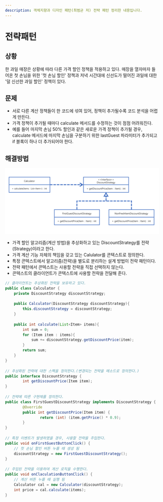 ```yaml
---
description: 객체지향과 디자인 패턴(최범균 저) 전략 패턴 정리한 내용입니다.
---
```


# 전략패턴

## 상황

한 과일 매장은 상황에 따라 다른 가격 할인 정책을 적용하고 있다. 매장을 열자마자 들어온 첫 손님을 위한 '첫 손님 할인' 정책과 저녁 시간대에 신선도가 떨어진 과일에 대한 '덜 신선한 과일 할인' 정책이 있다.

## 문제

* 서로 다른 계산 정책들이 한 코드에 섞여 있어, 정책이 추가될수록 코드 분석을 어렵게 만든다.
* 가격 정책이 추가될 때마다 calculate 메서드를 수정하는 것이 점점 어려워진다.
* 예를 들어 마지막 손님 50% 할인과 같은 새로운 가격 정책이 추가될 경우, calculate 메서드에 마지막 손님을 구분하기 위한 lastGuest 파라미터가 추가되고 if 블록이 하나 더 추가되어야 한다.

## 해결방법

![](<../../../.gitbook/assets/222 (13).png>)

* 가격 할인 알고리즘(계산 방법)을 추상화하고 있는 DiscountStrategy를 전략(Strategy)이라고 한다.
* 가격 계산 기능 자체의 책임을 갖고 있는 Calulator를 콘텍스트로 정의한다.
* 특정 콘텍스트에서 알고리즘(전략)을 별도로 분리하는 설계 방법이 전략 패턴이다.
* 전략 패턴에서 콘텍스트는 사용할 전략을 직접 선택하지 않는다.
* 콘텍스트의 클라이언트가 콘텍스트에 사용할 전략을 전달해 준다.

```java
// 클라이언트는 추상화된 전략을 보유하고 있다. 
public class Calculator {
    private DiscountStrategy discountStrategy;
    
    public Calculator(DiscountStrategy discountStrategy){
        this.discountStrategy = discountStrategy;
    }
    
    public int calculate(List<Item> items){
        int sum = 0;
        for (Item item : items){
            sum += discountStrategy.getDiscountPrice(item);
        }
        return sum;
    }
}

// 추상화된 전략에 대한 스펙을 정의한다.(변경되는 전략을 메소드로 정의한다.)
public interface DiscountStrategy {
		int getDiscountPrice(Item item);
}

// 전략에 따른 구현체를 정의한다. 
public class FirstGuestDiscountStrategy implements DiscountStrategy {
		@Override
		public int getDiscountPrice(Item item) {
				return (int) (item.getPrice() * 0.9);
		}
}

// 특정 이벤트가 발생하였을 경우, 사용할 전략을 주입한다. 
public void onFirstGuestButtonClick() {
    // 첫 손님 할인 버튼 누를 때 생성 됨
    discountStrategy = new FirstGuestDiscountStrategy();
}

// 주입된 전략을 이용하여 계산 로직을 수행한다. 
public void onClaculationButtonClick() {
    // 계산 버튼 누를 때 실행 됨
    Calculator cal = new Calculator(discountStrategy);
    int price = cal.calculate(items);
}
```
